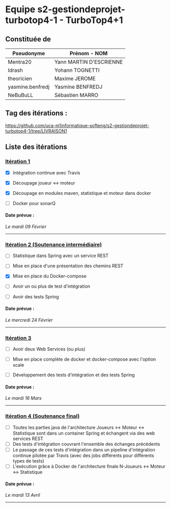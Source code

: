 # Equipe s2-gestiondeprojet-turbotop4-1 - TurboTop4+1

## Constituée de
| Pseudonyme  | Prénom - NOM |
| ----------- | ------------ |
| Mentra20  | Yann MARTIN D'ESCRIENNE  |
| Idrash | Yohann TOGNETTI |
| theoricien  | Maxime JEROME  |
| yasmine.benfredj | Yasmine BENFREDJ |
| NeBuBuLL | Sébastien MARRO |

## Tag des itérations : 
https://github.com/uca-m1informatique-softeng/s2-gestiondeprojet-turbotop4-1/tree/LIVRAISON1

## Liste des itérations

### [Itération 1](https://github.com/uca-m1informatique-softeng/s2-gestiondeprojet-turbotop4-1/milestone/1)
- [X] Intégration continue avec Travis   
- [X] Découpage joueur ↔ moteur   
- [X] Découpage en modules maven, statistique et moteur dans docker   
- [ ] Docker pour sonarQ  


#### Date prévue :  

*Le mardi 09 Février*  

-----------------------------------------------

### [Itération 2 (Soutenance intermédiaire)](https://github.com/uca-m1informatique-softeng/s2-gestiondeprojet-turbotop4-1/milestone/2)
- [ ] Statistique dans Spring avec un service REST  
- [ ] Mise en place d'une présentation des chemins REST 
- [X] Mise en place du Docker-compose 
- [ ] Avoir un ou plus de test d'intégration 
- [ ] Avoir des tests Spring


#### Date prévue :  

*Le mercredi 24 Février*  

-----------------------------------------------

### [Itération 3](https://github.com/uca-m1informatique-softeng/s2-gestiondeprojet-turbotop4-1/milestone/3)
- [ ] Avoir deux Web Services (ou plus) 
- [ ] Mise en place complète de docker et docker-compose avec l'option scale  
- [ ] Développement des tests d'intégration et des tests Spring  


#### Date prévue :  

*Le mardi 16 Mars*  

-----------------------------------------------

### [Itération 4 (Soutenance final)](https://github.com/uca-m1informatique-softeng/s2-gestiondeprojet-turbotop4-1/milestone/4)
- [ ] Toutes les parties java de l'architecture Joueurs ↔ Moteur ↔ Statistique sont dans un container Spring et échangent via des web services REST
- [ ] Des tests d'intégration couvrant l'ensemble des échanges précédents  
- [ ] Le passage de ces tests d'intégration dans un pipeline d'intégration continue pilotée par Travis (avec des jobs différents pour différents types de tests)  
- [ ] L'exécution grâce à Docker de l'architecture finale N-Joueurs ↔ Moteur ↔ Statistique

#### Date prévue :  

*Le mardi 13 Avril*  

-----------------------------------------------

